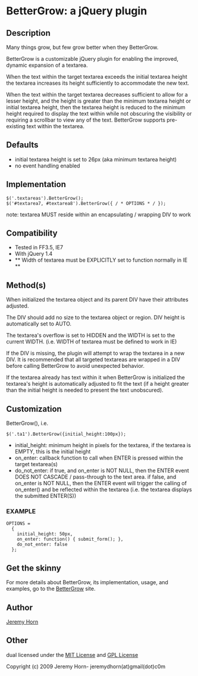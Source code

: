 # BetterGrow: a jQuery plugin

## Description

Many things grow, but few grow better when they BetterGrow.
		 
BetterGrow is a customizable jQuery plugin for enabling the improved, dynamic expansion of a textarea.  

When the text within the target textarea exceeds the initial textarea height the textarea increases its height sufficiently to accommodate the new text.

When the text within the target textarea decreases sufficient to allow for a lesser height, and the height is greater than the minimum textarea height or initial textarea height, then the textarea height is reduced to the minimum height required to display the text within while not obscuring the visibility or requiring a scrollbar to view any of the text.  BetterGrow supports pre-existing text within the textarea.

## Defaults
- initial textarea height is set to 26px (aka minimum textarea height)
- no event handling enabled
	
## Implementation

    $('.textareas').BetterGrow();
    $('#textarea7, #textarea8').BetterGrow({ / * OPTIONS * / });

note: textarea MUST reside within an encapsulating / wrapping DIV to work

## Compatibility

- Tested in FF3.5, IE7
- With jQuery 1.4
- ** Width of textarea must be EXPLICITLY set to function normally in IE **

## Method(s)
When initialized the textarea object and its parent DIV have their attributes adjusted.

The DIV should add no size to the textarea object or region.  DIV height is automatically set to AUTO.

The textarea's overflow is set to HIDDEN and the WIDTH is set to the current WIDTH. (i.e. WIDTH of textarea must be defined to work in IE)

If the DIV is missing, the plugin will attempt to wrap the textarea in a new DIV.  It is recommended that all targeted textareas are wrapped in a DIV before calling BetterGrow to avoid unexpected behavior.

If the textarea already has text within it when BetterGrow is initialized the textarea's height is automatically adjusted to fit the text (if a height greater than the initial height is needed to present the text unobscured).

## Customization

BetterGrow(<OPTIONS>), i.e.

    $('.ta1').BetterGrow({initial_height:100px});

- initial_height:	minimum height in pixels for the textarea, if the textarea is EMPTY, this is the initial height
- on_enter:	callback function to call when ENTER is pressed within the target textarea(s)
- do_not_enter: if true, and on_enter is NOT NULL, then the ENTER event DOES NOT CASCADE / pass-through to the text area.  if false, and on_enter is NOT NULL, then	the ENTER event will trigger the calling of on_enter() and be reflected within the textarea (i.e. the textarea displays the submitted ENTER(S))

### EXAMPLE
    OPTIONS = 
      {
        initial_height: 50px,
        on_enter: function() { submit_form(); },
        do_not_enter: false
      };

## Get the skinny

For more details about BetterGrow, its implementation, usage, and examples, go to the [BetterGrow](http://tpgblog.com/BetterGrow/) site.

## Author

[Jeremy Horn](http://tpgblog.com)

## Other

dual licensed under the [MIT License](http://www.opensource.org/licenses/mit-license.php) and [GPL License](http://opensource.org/licenses/gpl-3.0.html)

Copyright (c) 2009 Jeremy Horn- jeremydhorn(at)gmail(dot)c0m

